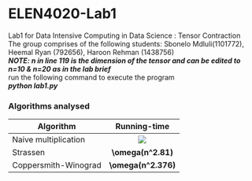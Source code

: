 # ELEN4020-Lab1
Lab1 for Data Intensive Computing in Data Science : Tensor Contraction <br /> 
The group comprises of the following students: Sbonelo Mdluli(1101772), Heemal Ryan (792656),  Haroon Rehman (1438756) <br /> 
***_NOTE: n in line 119 is the dimension of the tensor and can be edited to n=10 & n=20 as in the lab brief_*** <br /> 
run the following command to execute the program <br /> 
***_python lab1.py_***

### Algorithms analysed

| Algorithm        | Running-time   |
| ------------- |:-------------:| 
| Naive multiplication      | <img src="http://latex.codecogs.com/svg.latex? O(n^3)" border="0"/>|
| Strassen      | **\omega(n^2.81)**     |
| Coppersmith-Winograd | **\omega(n^2.376)**     |
